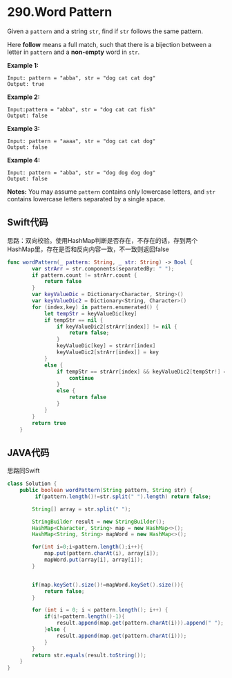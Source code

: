 # 290.Word Pattern 

Given a `pattern` and a string `str`, find if `str` follows the same pattern.

Here **follow** means a full match, such that there is a bijection between a letter in `pattern` and a **non-empty** word in `str`.

**Example 1:**

```
Input: pattern = "abba", str = "dog cat cat dog"
Output: true
```

**Example 2:**

```
Input:pattern = "abba", str = "dog cat cat fish"
Output: false
```

**Example 3:**

```
Input: pattern = "aaaa", str = "dog cat cat dog"
Output: false
```

**Example 4:**

```
Input: pattern = "abba", str = "dog dog dog dog"
Output: false
```

**Notes:**
You may assume `pattern` contains only lowercase letters, and `str` contains lowercase letters separated by a single space.

## Swift代码

思路：双向校验。使用HashMap判断是否存在，不存在的话，存到两个HashMap里，存在是否和反向内容一致，不一致则返回false

```swift
func wordPattern(_ pattern: String, _ str: String) -> Bool {
        var strArr = str.components(separatedBy: " ");
        if pattern.count != strArr.count {
            return false
        }
        var keyValueDic = Dictionary<Character, String>()
        var keyValueDic2 = Dictionary<String, Character>()
        for (index,key) in pattern.enumerated() {
            let tempStr = keyValueDic[key]
            if tempStr == nil {
                if keyValueDic2[strArr[index]] != nil {
                    return false;
                }
                keyValueDic[key] = strArr[index]
                keyValueDic2[strArr[index]] = key
            }
            else {
                if tempStr == strArr[index] && keyValueDic2[tempStr!] == key {
                    continue
                }
                else {
                    return false
                }
            }
        }
        return true
    }
```

## JAVA代码  

思路同Swift

```Java
class Solution {
    public boolean wordPattern(String pattern, String str) {
         if(pattern.length()!=str.split(" ").length) return false;

        String[] array = str.split(" ");

        StringBuilder result = new StringBuilder();
        HashMap<Character, String> map = new HashMap<>();
        HashMap<String, String> mapWord = new HashMap<>();

        for(int i=0;i<pattern.length();i++){
            map.put(pattern.charAt(i), array[i]);
            mapWord.put(array[i], array[i]);
        }


        if(map.keySet().size()!=mapWord.keySet().size()){
            return false;
        }

        for (int i = 0; i < pattern.length(); i++) {
            if(i!=pattern.length()-1){
                result.append(map.get(pattern.charAt(i))).append(" ");
            }else {
                result.append(map.get(pattern.charAt(i)));
            }
        }
        return str.equals(result.toString());
    }
}
```
